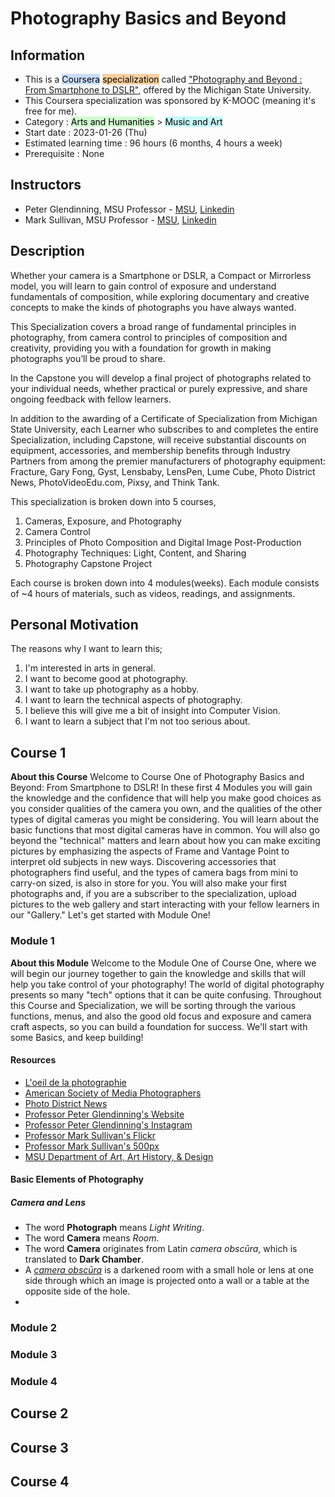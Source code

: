 
# Photography Basics and Beyond

## Information
- This is a <mark style="background: #ADCCFFA6;">Coursera</mark> <mark style="background: #FFB86CA6;">specialization</mark> called ["Photography and Beyond : From Smartphone to DSLR"](https://www.coursera.org/specializations/photography-basics), offered by the Michigan State University.
- This Coursera specialization was sponsored by K-MOOC (meaning it's free for me).
- Category : <mark style="background: #BBFABBA6;">Arts and Humanities</mark> > <mark style="background: #ABF7F7A6;">Music and Art</mark>
- Start date : 2023-01-26 (Thu)
- Estimated learning time : 96 hours (6 months, 4 hours a week)
- Prerequisite : None

## Instructors
- Peter Glendinning, MSU Professor - [MSU](https://people.cal.msu.edu/glendinn/), [Linkedin](https://www.linkedin.com/in/peter-glendinning-839432a/)
- Mark Sullivan, MSU Professor - [MSU](https://www.music.msu.edu/faculty/profile/mark1), [Linkedin](https://www.linkedin.com/in/mark-valentine-sullivan-bb483717/)

## Description
Whether your camera is a Smartphone or DSLR, a Compact or Mirrorless model, you will learn to gain control of exposure and understand fundamentals of composition, while exploring documentary and creative concepts to make the kinds of photographs you have always wanted.

This Specialization covers a broad range of fundamental principles in photography, from camera control to principles of composition and creativity, providing you with a foundation for growth in making photographs you’ll be proud to share.

In the Capstone you will develop a final project of photographs related to your individual needs, whether practical or purely expressive, and share ongoing feedback with fellow learners.

In addition to the awarding of a Certificate of Specialization from Michigan State University, each Learner who subscribes to and completes the entire Specialization, including Capstone, will receive substantial discounts on equipment, accessories, and membership benefits through Industry Partners from among the premier manufacturers of photography equipment: Fracture, Gary Fong, Gyst, Lensbaby, LensPen, Lume Cube, Photo District News, PhotoVideoEdu.com, Pixsy, and Think Tank.

This specialization is broken down into 5 courses,
1. Cameras, Exposure, and Photography
2. Camera Control
3. Principles of Photo Composition and Digital Image Post-Production
4. Photography Techniques: Light, Content, and Sharing
5. Photography Capstone Project

Each course is broken down into 4 modules(weeks). Each module consists of ~4 hours of materials, such as videos, readings, and assignments.

## Personal Motivation
The reasons why I want to learn this;
1. I'm interested in arts in general.
2. I want to become good at photography.
3. I want to take up photography as a hobby.
4. I want to learn the technical aspects of photography.
5. I believe this will give me a bit of insight into Computer Vision.
6. I want to learn a subject that I'm not too serious about.

## Course 1
**About this Course**
	Welcome to Course One of Photography Basics and Beyond: From Smartphone to DSLR! In these first 4 Modules you will gain the knowledge and the confidence that will help you make good choices as you consider qualities of the camera you own, and the qualities of the other types of digital cameras you might be considering. You will learn about the basic functions that most digital cameras have in common.  You will also go beyond the "technical" matters and learn about how you can make exciting pictures by emphasizing the aspects of Frame and Vantage Point to interpret old subjects in new ways.  Discovering accessories that photographers find useful, and the types of camera bags from mini to carry-on sized, is also in store for you.  You will also make your first photographs and, if you are a subscriber to the specialization, upload pictures to the web gallery and start interacting with your fellow learners in our "Gallery."  Let's get started with Module One!

### Module 1
**About this Module**
	Welcome to the Module One of Course One, where we will begin our journey together to gain the knowledge and skills that will help you take control of your photography! The world of digital photography presents so many "tech" options that it can be quite confusing. Throughout this Course and Specialization, we will be sorting through the various functions, menus, and also the good old focus and exposure and camera craft aspects, so you can build a foundation for success. We'll start with some Basics, and keep building!

#### Resources
- [L'oeil de la photographie](https://loeildelaphotographie.com/en/)
- [American Society of Media Photographers](https://www.asmp.org/)
- [Photo District News](https://pdnonline.com/)
- [Professor Peter Glendinning's Website](https://peterglendinning.com/)
- [Professor Peter Glendinning's Instagram](https://www.instagram.com/glendinn/)
- [Professor Mark Sullivan's Flickr](https://www.flickr.com/photos/markvalentine)
- [Professor Mark Sullivan's 500px](https://500px.com/p/markvalentine?view=photos)
- [MSU Department of Art, Art History, & Design](https://art.msu.edu/)

#### Basic Elements of Photography
##### Camera and Lens
- The word **Photograph** means *Light Writing*.
- The word **Camera** means *Room*.
- The word **Camera** originates from Latin *camera obscūra*, which is translated to **Dark Chamber**.
- A [*camera obscūra*](https://en.wikipedia.org/wiki/Camera_obscura) is a darkened room with a small hole or lens at one side through which an image is projected onto a wall or a table at the opposite side of the hole.
- 

### Module 2

### Module 3

### Module 4

## Course 2

## Course 3

## Course 4